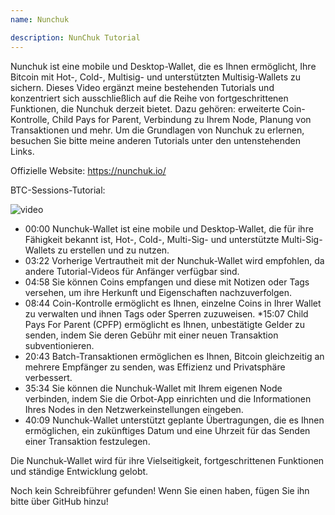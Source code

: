 ```yaml
---
name: Nunchuk

description: NunChuk Tutorial
---
```


Nunchuk ist eine mobile und Desktop-Wallet, die es Ihnen ermöglicht, Ihre Bitcoin mit Hot-, Cold-, Multisig- und unterstützten Multisig-Wallets zu sichern. Dieses Video ergänzt meine bestehenden Tutorials und konzentriert sich ausschließlich auf die Reihe von fortgeschrittenen Funktionen, die Nunchuk derzeit bietet. Dazu gehören: erweiterte Coin-Kontrolle, Child Pays for Parent, Verbindung zu Ihrem Node, Planung von Transaktionen und mehr. Um die Grundlagen von Nunchuk zu erlernen, besuchen Sie bitte meine anderen Tutorials unter den untenstehenden Links.

Offizielle Website: https://nunchuk.io/

BTC-Sessions-Tutorial:

![video](https://youtu.be/ugzdX0Q0Cgs?si=X-ZsK9Y_0-IHBCj4)

- 00:00 Nunchuk-Wallet ist eine mobile und Desktop-Wallet, die für ihre Fähigkeit bekannt ist, Hot-, Cold-, Multi-Sig- und unterstützte Multi-Sig-Wallets zu erstellen und zu nutzen.
- 03:22 Vorherige Vertrautheit mit der Nunchuk-Wallet wird empfohlen, da andere Tutorial-Videos für Anfänger verfügbar sind.
- 04:58 Sie können Coins empfangen und diese mit Notizen oder Tags versehen, um ihre Herkunft und Eigenschaften nachzuverfolgen.
- 08:44 Coin-Kontrolle ermöglicht es Ihnen, einzelne Coins in Ihrer Wallet zu verwalten und ihnen Tags oder Sperren zuzuweisen.
  \*15:07 Child Pays For Parent (CPFP) ermöglicht es Ihnen, unbestätigte Gelder zu senden, indem Sie deren Gebühr mit einer neuen Transaktion subventionieren.
- 20:43 Batch-Transaktionen ermöglichen es Ihnen, Bitcoin gleichzeitig an mehrere Empfänger zu senden, was Effizienz und Privatsphäre verbessert.
- 35:34 Sie können die Nunchuk-Wallet mit Ihrem eigenen Node verbinden, indem Sie die Orbot-App einrichten und die Informationen Ihres Nodes in den Netzwerkeinstellungen eingeben.
- 40:09 Nunchuk-Wallet unterstützt geplante Übertragungen, die es Ihnen ermöglichen, ein zukünftiges Datum und eine Uhrzeit für das Senden einer Transaktion festzulegen.

Die Nunchuk-Wallet wird für ihre Vielseitigkeit, fortgeschrittenen Funktionen und ständige Entwicklung gelobt.

Noch kein Schreibführer gefunden! Wenn Sie einen haben, fügen Sie ihn bitte über GitHub hinzu!